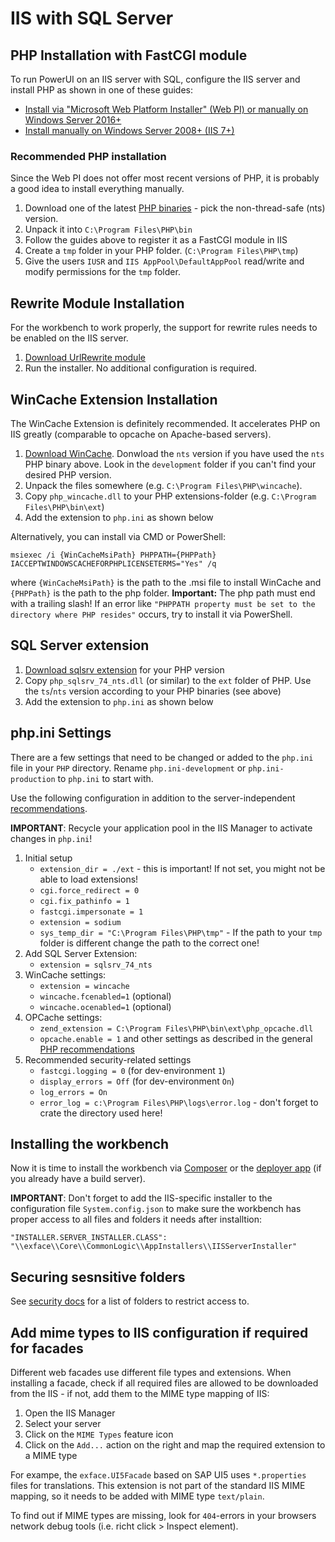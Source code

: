 # IIS with SQL Server

## PHP Installation with FastCGI module

To run PowerUI on an IIS server with SQL, configure the IIS server and install PHP as shown in one of these guides: 

- [Install via "Microsoft Web Platform Installer" (Web PI) or manually on Windows Server 2016+](https://docs.microsoft.com/en-us/iis/application-frameworks/scenario-build-a-php-website-on-iis/configuring-step-1-install-iis-and-php)
- [Install manually on Windows Server 2008+ (IIS 7+)](https://docs.microsoft.com/en-us/iis/application-frameworks/install-and-configure-php-applications-on-iis/using-fastcgi-to-host-php-applications-on-iis)

### Recommended PHP installation

Since the Web PI does not offer most recent versions of PHP, it is probably a good idea to install everything manually. 

1. Download one of the latest [PHP binaries](https://windows.php.net/download/) - pick the non-thread-safe (nts) version.
2. Unpack it into `C:\Program Files\PHP\bin`
3. Follow the guides above to register it as a FastCGI module in IIS
4. Create a `tmp` folder in your PHP folder. (`C:\Program Files\PHP\tmp`)
5. Give the users `IUSR` and `IIS AppPool\DefaultAppPool` read/write and modify permissions for the `tmp` folder.

## Rewrite Module Installation

For the workbench to work properly, the support for rewrite rules needs to be enabled on the IIS server.

1. [Download UrlRewrite module](https://www.iis.net/downloads/microsoft/url-rewrite) 
2. Run the installer. No additional configuration is required.

## WinCache Extension Installation

The WinCache Extension is definitely recommended. It accelerates PHP on IIS greatly (comparable to opcache on Apache-based servers).

1. [Download WinCache](https://sourceforge.net/projects/wincache/). Donwload the `nts` version if you have used the `nts` PHP binary above. Look in the `development` folder if you can't find your desired PHP version.
2. Unpack the files somewhere (e.g. `C:\Program Files\PHP\wincache`).
3. Copy `php_wincache.dll` to your PHP extensions-folder (e.g. `C:\Program Files\PHP\bin\ext`)
4. Add the extension to `php.ini` as shown below

Alternatively, you can install via CMD or PowerShell: 

`msiexec /i {WinCacheMsiPath} PHPPATH={PHPPath} IACCEPTWINDOWSCACHEFORPHPLICENSETERMS="Yes" /q` 

where `{WinCacheMsiPath}` is the path to the .msi file to install WinCache and `{PHPPath}` is the path to the php folder. **Important:** The php path must end with a trailing slash! If an error like `"PHPPATH property must be set to the directory where PHP resides"` occurs, try to install it via PowerShell.

## SQL Server extension

1. [Download sqlsrv extension](https://github.com/microsoft/msphpsql/releases) for your PHP version
2. Copy `php_sqlsrv_74_nts.dll` (or similar) to the `ext` folder of PHP. Use the `ts`/`nts` version according to your PHP binaries (see above)
3. Add the extension to `php.ini` as shown below

## php.ini Settings

There are a few settings that need to be changed or added to the `php.ini` file in your `PHP` directory. Rename `php.ini-development` or `php.ini-production` to `php.ini` to start with.

Use the following configuration in addition to the server-independent [recommendations](Recommended_PHP_settings.md).

**IMPORTANT**: Recycle your application pool in the IIS Manager to activate changes in `php.ini`!

1. Initial setup
	- `extension_dir = ./ext` - this is important! If not set, you might not be able to load extensions!
	- `cgi.force_redirect = 0`
	- `cgi.fix_pathinfo = 1`
	- `fastcgi.impersonate = 1`
	- `extension = sodium`
	- `sys_temp_dir = "C:\Program Files\PHP\tmp"` - If the path to your `tmp` folder is different change the path to the correct one!
2. Add SQL Server Extension:
	- `extension = sqlsrv_74_nts`
3. WinCache settings:
	- `extension = wincache`
	- `wincache.fcenabled=1` (optional)
	- `wincache.ocenabled=1` (optional)
4. OPCache settings:
	- `zend_extension = C:\Program Files\PHP\bin\ext\php_opcache.dll`
	- `opcache.enable = 1` and other settings as described in the general [PHP recommendations](Recommended_PHP_settings.md)
5. Recommended security-related settings
	- `fastcgi.logging = 0` (for dev-environment `1`) 
	- `display_errors = Off` (for dev-environment `On`) 
	- `log_errors = On`
	- `error_log = c:\Program Files\PHP\logs\error.log` - don't forget to crate the directory used here!
	
## Installing the workbench

Now it is time to install the workbench via [Composer](Install_via_Composer.md) or the [deployer app](https://github.com/axenox/deployer/blob/1.x-dev/Docs/index.md) (if you already have a build server).

**IMPORTANT**: Don't forget to add the IIS-specific installer to the configuration file `System.config.json` to make sure the workbench has proper access to all files and folders it needs after installtion:

```
"INSTALLER.SERVER_INSTALLER.CLASS": "\\exface\\Core\\CommonLogic\\AppInstallers\\IISServerInstaller"

```

## Securing sesnsitive folders

See [security docs](../Security/Securing_installation_folders.md) for a list of folders to restrict access to.

## Add mime types to IIS configuration if required for facades

Different web facades use different file types and extensions. When installing a facade, check if all required files are allowed to be downloaded from the IIS - if not, add them to the MIME type mapping of IIS:

1. Open the IIS Manager
2. Select your server
3. Click on the `MIME Types` feature icon
4. Click on the `Add...` action on the right and map the required extension to a MIME type

For exampe, the `exface.UI5Facade` based on SAP UI5 uses `*.properties` files for translations. This extension is not part of the standard IIS MIME mapping, so it needs to be added with MIME type `text/plain`.

To find out if MIME types are missing, look for `404`-errors in your browsers network debug tools (i.e. richt click > Inspect element).